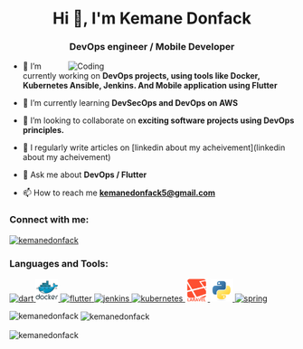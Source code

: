<h1 align="center">Hi 👋, I'm Kemane Donfack</h1>
<h3 align="center">DevOps engineer / Mobile Developer</h3>

<img align="right" alt="Coding" width="400" src="https://www.contrastsecurity.com/hs-fs/hubfs/images/DevOps%20Solutions/devops-old-way.gif?width=1322&name=devops-old-way.gif">

- 🔭 I’m currently working on **DevOps projects, using tools like Docker, Kubernetes Ansible, Jenkins. And Mobile application using Flutter**

- 🌱 I’m currently learning **DevSecOps and DevOps on AWS**

- 👯 I’m looking to collaborate on **exciting software projects using DevOps principles.**

- 📝 I regularly write articles on [linkedin about my acheivement](linkedin about my acheivement)

- 💬 Ask me about **DevOps / Flutter**

- 📫 How to reach me **kemanedonfack5@gmail.com**

<h3 align="left">Connect with me:</h3>
<p align="left">
<a href="https://linkedin.com/in/kemane-donfack" target="blank"><img align="center" src="https://raw.githubusercontent.com/rahuldkjain/github-profile-readme-generator/master/src/images/icons/Social/linked-in-alt.svg" alt="kemanedonfack" height="30" width="40" /></a>
</p>

<h3 align="left">Languages and Tools:</h3>
<p align="left"> <a href="https://dart.dev" target="_blank" rel="noreferrer"> <img src="https://www.vectorlogo.zone/logos/dartlang/dartlang-icon.svg" alt="dart" width="40" height="40"/> </a> <a href="https://www.docker.com/" target="_blank" rel="noreferrer"> <img src="https://raw.githubusercontent.com/devicons/devicon/master/icons/docker/docker-original-wordmark.svg" alt="docker" width="40" height="40"/> </a> <a href="https://flutter.dev" target="_blank" rel="noreferrer"> <img src="https://www.vectorlogo.zone/logos/flutterio/flutterio-icon.svg" alt="flutter" width="40" height="40"/> </a> <a href="https://www.jenkins.io" target="_blank" rel="noreferrer"> <img src="https://www.vectorlogo.zone/logos/jenkins/jenkins-icon.svg" alt="jenkins" width="40" height="40"/> </a> <a href="https://kubernetes.io" target="_blank" rel="noreferrer"> <img src="https://www.vectorlogo.zone/logos/kubernetes/kubernetes-icon.svg" alt="kubernetes" width="40" height="40"/> </a> <a href="https://laravel.com/" target="_blank" rel="noreferrer"> <img src="https://raw.githubusercontent.com/devicons/devicon/master/icons/laravel/laravel-plain-wordmark.svg" alt="laravel" width="40" height="40"/> </a> <a href="https://www.python.org" target="_blank" rel="noreferrer"> <img src="https://raw.githubusercontent.com/devicons/devicon/master/icons/python/python-original.svg" alt="python" width="40" height="40"/> </a> <a href="https://spring.io/" target="_blank" rel="noreferrer"> <img src="https://www.vectorlogo.zone/logos/springio/springio-icon.svg" alt="spring" width="40" height="40"/> </a> </p>

<p><img align="left" src="https://github-readme-stats.vercel.app/api/top-langs?username=kemanedonfack&show_icons=true&locale=en&layout=compact" alt="kemanedonfack" /></p>

<p>&nbsp;<img align="center" src="https://github-readme-stats.vercel.app/api?username=kemanedonfack&show_icons=true&locale=en" alt="kemanedonfack" /></p>

<p><img align="center" src="https://github-readme-streak-stats.herokuapp.com/?user=kemanedonfack&" alt="kemanedonfack" /></p>
